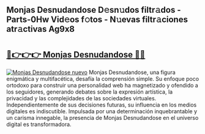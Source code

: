 ## Monjas Desnudandose D𝚎sn𝚞dos filtr𝚊dos - Parts-0Hw Vid𝚎os f𝚘tos - N𝚞evas filtr𝚊ciones atr𝚊ctivas Ag9x8

# <h2><a href="http://mb6xks.tromn.icu/?c=Monjas+Desnudandose">🔗👉👉👉 Monjas Desnudandose 🔗🔗</a></h2>

[![Monjas Desnudandose nuevo](https://i.imgur.com/pEAQMta.gif)](http://mb6xks.tromn.icu/?c=Monjas+Desnudandose)
Monjas Desnudandose, una figura enigmática y multifacética, desafía la comprensión simple. Su enfoque poco ortodoxo para construir una personalidad web ha magnetizado y ofendido a los seguidores, generando debates sobre la expresión artística, la privacidad y las complejidades de las sociedades virtuales. Independientemente de sus decisiones futuras, su influencia en los medios digitales es indiscutible. Impulsada por una determinación inquebrantable y un carisma innegable, la presencia de Monjas Desnudandose en el universo digital es transformadora.
